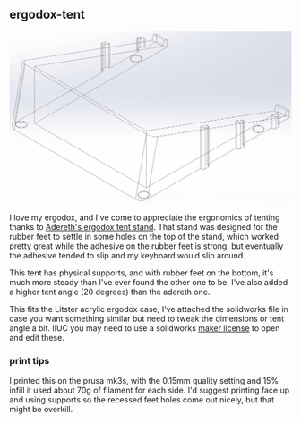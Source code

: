 ## ergodox-tent

![design](img/wireframe.JPG)

I love my ergodox, and I've come to appreciate the ergonomics of tenting thanks to [Adereth's ergodox tent stand](https://github.com/adereth/ergodox-tent). That stand was designed for the rubber feet to settle in some holes on the top of the stand, which worked pretty great while the adhesive on the rubber feet is strong, but eventually the adhesive tended to slip and my keyboard would slip around.

This tent has physical supports, and with rubber feet on the bottom, it's much more steady than I've ever found the other one to be. I've also added a higher tent angle (20 degrees) than the adereth one.

This fits the Litster acrylic ergodox case; I've attached the solidworks file in case you want something similar but need to tweak the dimensions or tent angle a bit. IIUC you may need to use a solidworks [maker license](https://discover.solidworks.com/3dexperience-solidworks-makers) to open and edit these.

### print tips

I printed this on the prusa mk3s, with the 0.15mm quality setting and 15% infill it used about 70g of filament for each side. I'd suggest printing face up and using supports so the recessed feet holes come out nicely, but that might be overkill.
